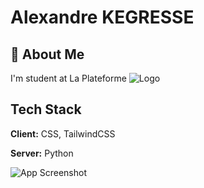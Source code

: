# Alexandre KEGRESSE


## 🚀 About Me
I'm student at La Plateforme ![Logo](https://media.licdn.com/dms/image/v2/D4D0BAQFOeUMW42BGEQ/company-logo_200_200/company-logo_200_200/0/1707155663070/laplateformeio_logo?e=2147483647&v=beta&t=p5OJtal5nc3SHbC1OzVDUx10RbFg5xelwMzrxs1JLjg)


## Tech Stack

**Client:** CSS, TailwindCSS

**Server:** Python


![App Screenshot](https://cdn.discordapp.com/attachments/1079842273531015208/1273693390994935891/the10dens_Face_close-up_a_young_25-year-old_massive_strong_spor_86b30f70-884a-46f0-aa10-210fcda0e3c1.png?ex=674e95a8&is=674d4428&hm=d4e997da843106f4026caae4a6e2ae2c53c22deb29b02b09829e172d0223a41d&)
